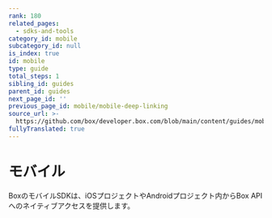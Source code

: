 ```yaml
---
rank: 180
related_pages:
  - sdks-and-tools
category_id: mobile
subcategory_id: null
is_index: true
id: mobile
type: guide
total_steps: 1
sibling_id: guides
parent_id: guides
next_page_id: ''
previous_page_id: mobile/mobile-deep-linking
source_url: >-
  https://github.com/box/developer.box.com/blob/main/content/guides/mobile/0-index.md
fullyTranslated: true
---
```

# モバイル

BoxのモバイルSDKは、iOSプロジェクトやAndroidプロジェクト内からBox APIへのネイティブアクセスを提供します。
